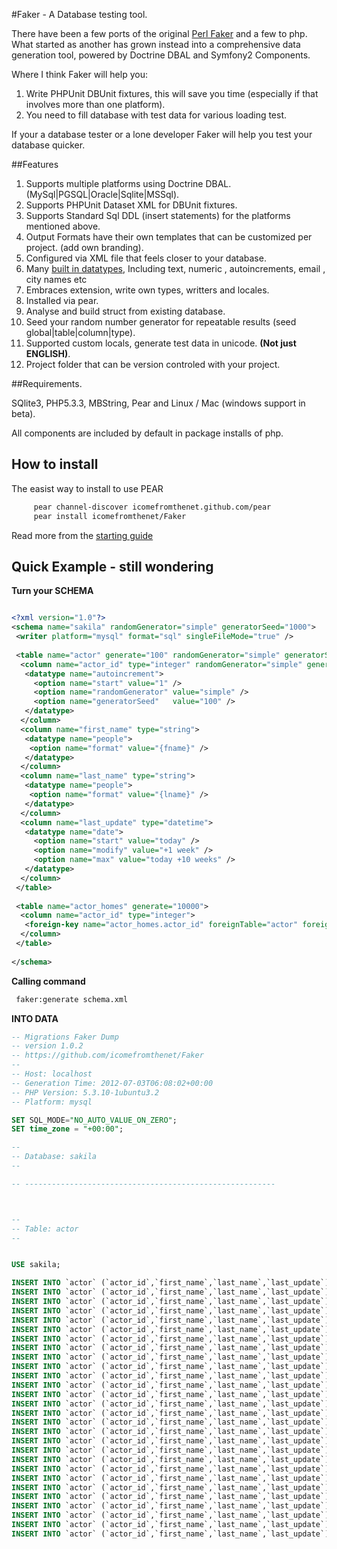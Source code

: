 #Faker - A Database testing tool.

There have been a few ports of the original [Perl Faker](http://search.cpan.org/~wsheldahl/Data-Faker-0.09/lib/Data/Faker.pm) and a few to php. What started as another has grown instead into a comprehensive data generation tool, powered by Doctrine DBAL and Symfony2 Components.

Where I think Faker will help you:
 1. Write PHPUnit DBUnit fixtures, this will save you time (especially if that involves more than one platform).
 2. You need to fill database with test data for various loading test.

If your a database tester or a lone developer Faker will help you test your database quicker.

##Features

 1. Supports multiple platforms using Doctrine DBAL. (MySql|PGSQL|Oracle|Sqlite|MSSql).
 2. Supports PHPUnit Dataset XML for DBUnit fixtures.
 3. Supports Standard Sql DDL (insert statements) for the platforms mentioned above.
 5. Output Formats have their own templates that can be customized per project. (add own branding).
 4. Configured via XML file that feels closer to your database.
 5. Many [built in datatypes](http://github.com/icomefromthenet/Faker/blob/master/docs/types/index.md), Including text, numeric , autoincrements, email , city names etc
 6. Embraces extension, write own types, writters and locales.
 7. Installed via pear.
 8. Analyse and build struct from existing database.
 9. Seed your random number generator for repeatable results (seed global|table|column|type). 
 10. Supported custom locals, generate test data in unicode. **(Not just ENGLISH)**.
 11. Project folder that can be version controled with your project.

##Requirements.

SQlite3, PHP5.3.3, MBString, Pear and Linux / Mac (windows support in beta).

All components are included by default in package installs of php.

## How to install
The easist way to install to use PEAR

```bash
     pear channel-discover icomefromthenet.github.com/pear
     pear install icomefromthenet/Faker
```

Read more from the [starting guide](http://github.com/icomefromthenet/Faker/blob/master/docs/starting.md)

## Quick Example - still wondering

**Turn your SCHEMA**

```xml

<?xml version="1.0"?>
<schema name="sakila" randomGenerator="simple" generatorSeed="1000">
 <writer platform="mysql" format="sql" singleFileMode="true" />
 
 <table name="actor" generate="100" randomGenerator="simple" generatorSeed="1000">
  <column name="actor_id" type="integer" randomGenerator="simple" generatorSeed="1000">
   <datatype name="autoincrement">
     <option name="start" value="1" />
     <option name="randomGenerator" value="simple" />
     <option name="generatorSeed"   value="100" />
   </datatype>
  </column>
  <column name="first_name" type="string">
   <datatype name="people">
    <option name="format" value="{fname}" />
   </datatype>
  </column>
  <column name="last_name" type="string">
   <datatype name="people">
    <option name="format" value="{lname}" />
   </datatype>
  </column>
  <column name="last_update" type="datetime">
   <datatype name="date">
     <option name="start" value="today" />
     <option name="modify" value="+1 week" />
     <option name="max" value="today +10 weeks" />
   </datatype>
  </column>
 </table>
 
 <table name="actor_homes" generate="10000">
  <column name="actor_id" type="integer">
   <foreign-key name="actor_homes.actor_id" foreignTable="actor" foreignColumn="actor_id" />
  </column>
 </table>
 
</schema>

```

**Calling command**

``` bash
 faker:generate schema.xml

```


**INTO DATA**

```sql
-- Migrations Faker Dump
-- version 1.0.2
-- https://github.com/icomefromthenet/Faker
--
-- Host: localhost
-- Generation Time: 2012-07-03T06:08:02+00:00
-- PHP Version: 5.3.10-1ubuntu3.2
-- Platform: mysql

SET SQL_MODE="NO_AUTO_VALUE_ON_ZERO";
SET time_zone = "+00:00";

--
-- Database: sakila
--

-- --------------------------------------------------------



--
-- Table: actor
--


USE sakila;

INSERT INTO `actor` (`actor_id`,`first_name`,`last_name`,`last_update`) VALUES (1,'Jordan','Proctor','2012-07-03 00:00:00');
INSERT INTO `actor` (`actor_id`,`first_name`,`last_name`,`last_update`) VALUES (2,'Michele','Welsh','2012-07-10 00:00:00');
INSERT INTO `actor` (`actor_id`,`first_name`,`last_name`,`last_update`) VALUES (3,'Paul','Lam','2012-07-17 00:00:00');
INSERT INTO `actor` (`actor_id`,`first_name`,`last_name`,`last_update`) VALUES (4,'Sheila','Best','2012-07-24 00:00:00');
INSERT INTO `actor` (`actor_id`,`first_name`,`last_name`,`last_update`) VALUES (5,'Karl','Moser','2012-07-31 00:00:00');
INSERT INTO `actor` (`actor_id`,`first_name`,`last_name`,`last_update`) VALUES (6,'Victoria','Todd','2012-08-07 00:00:00');
INSERT INTO `actor` (`actor_id`,`first_name`,`last_name`,`last_update`) VALUES (7,'Julia','Sun','2012-08-14 00:00:00');
INSERT INTO `actor` (`actor_id`,`first_name`,`last_name`,`last_update`) VALUES (8,'Jimmy','Rankin','2012-08-21 00:00:00');
INSERT INTO `actor` (`actor_id`,`first_name`,`last_name`,`last_update`) VALUES (9,'George','Brantley','2012-08-28 00:00:00');
INSERT INTO `actor` (`actor_id`,`first_name`,`last_name`,`last_update`) VALUES (10,'Wendy','Walton','2012-09-04 00:00:00');
INSERT INTO `actor` (`actor_id`,`first_name`,`last_name`,`last_update`) VALUES (11,'Lester','Osborne','2012-09-11 00:00:00');
INSERT INTO `actor` (`actor_id`,`first_name`,`last_name`,`last_update`) VALUES (12,'Edwin','Upchurch','2012-07-03 00:00:00');
INSERT INTO `actor` (`actor_id`,`first_name`,`last_name`,`last_update`) VALUES (13,'Courtney','Ennis','2012-07-10 00:00:00');
INSERT INTO `actor` (`actor_id`,`first_name`,`last_name`,`last_update`) VALUES (14,'Nina','Fischer','2012-07-17 00:00:00');
INSERT INTO `actor` (`actor_id`,`first_name`,`last_name`,`last_update`) VALUES (15,'Brooke','Benson','2012-07-24 00:00:00');
INSERT INTO `actor` (`actor_id`,`first_name`,`last_name`,`last_update`) VALUES (16,'Angela','Rodriguez','2012-07-31 00:00:00');
INSERT INTO `actor` (`actor_id`,`first_name`,`last_name`,`last_update`) VALUES (17,'Todd','Wiggins','2012-08-07 00:00:00');
INSERT INTO `actor` (`actor_id`,`first_name`,`last_name`,`last_update`) VALUES (18,'Ron','Smith','2012-08-14 00:00:00');
INSERT INTO `actor` (`actor_id`,`first_name`,`last_name`,`last_update`) VALUES (19,'Andrew','Coates','2012-08-21 00:00:00');
INSERT INTO `actor` (`actor_id`,`first_name`,`last_name`,`last_update`) VALUES (20,'Kerry','Harrison','2012-08-28 00:00:00');
INSERT INTO `actor` (`actor_id`,`first_name`,`last_name`,`last_update`) VALUES (21,'Harvey','Mercer','2012-09-04 00:00:00');
INSERT INTO `actor` (`actor_id`,`first_name`,`last_name`,`last_update`) VALUES (22,'Herbert','Gould','2012-09-11 00:00:00');
INSERT INTO `actor` (`actor_id`,`first_name`,`last_name`,`last_update`) VALUES (23,'Donna','Forrest','2012-07-03 00:00:00');
INSERT INTO `actor` (`actor_id`,`first_name`,`last_name`,`last_update`) VALUES (24,'Vivian','Sumner','2012-07-10 00:00:00');
INSERT INTO `actor` (`actor_id`,`first_name`,`last_name`,`last_update`) VALUES (25,'Carol','Oliver','2012-07-17 00:00:00');
INSERT INTO `actor` (`actor_id`,`first_name`,`last_name`,`last_update`) VALUES (26,'Patricia','Tate','2012-07-24 00:00:00');
INSERT INTO `actor` (`actor_id`,`first_name`,`last_name`,`last_update`) VALUES (27,'Dolores','Bowers','2012-07-31 00:00:00');
INSERT INTO `actor` (`actor_id`,`first_name`,`last_name`,`last_update`) VALUES (28,'Gerald','Pearson','2012-08-07 00:00:00');

```
